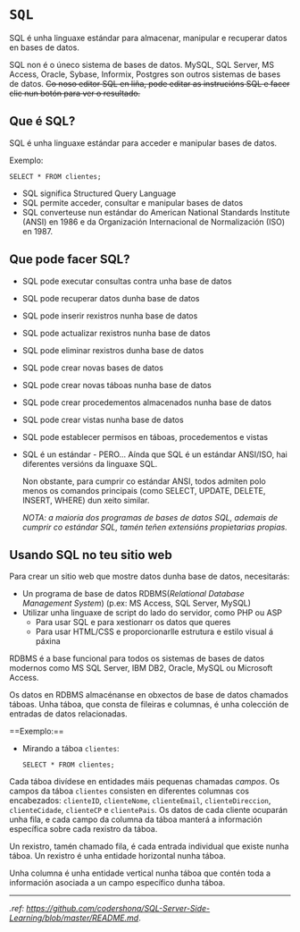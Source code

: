 # `SQL`

SQL é unha linguaxe estándar para almacenar, manipular e recuperar datos en bases de datos.

SQL non é o úneco sistema de bases de datos. MySQL, SQL Server, MS Access, Oracle, Sybase, Informix, Postgres son outros sistemas de bases de datos.
~~Co noso editor SQL en liña, pode editar as instrucións SQL e facer clic nun botón para ver o resultado.~~

## Que é SQL?

SQL é unha linguaxe estándar para acceder e manipular bases de datos.

Exemplo:
```
SELECT * FROM clientes;
```

- SQL significa Structured Query Language
- SQL permite acceder, consultar e manipular bases de datos
- SQL converteuse nun estándar do American National Standards Institute (ANSI) en 1986 e da Organización Internacional de Normalización (ISO) en 1987.

## Que pode facer SQL?

- SQL pode executar consultas contra unha base de datos

- SQL pode recuperar datos dunha base de datos

- SQL pode inserir rexistros nunha base de datos

- SQL pode actualizar rexistros nunha base de datos 
  
- SQL pode eliminar rexistros dunha base de datos 
  
- SQL pode crear novas bases de datos 
  
- SQL pode crear novas táboas nunha base de datos 
  
- SQL pode crear procedementos almacenados nunha base de datos 
  
- SQL pode crear vistas nunha base de datos 
  
- SQL pode establecer permisos en táboas, procedementos e vistas 
  
- SQL é un estándar - PERO... 
   Aínda que SQL é un estándar ANSI/ISO, hai diferentes versións da linguaxe SQL.
   
   Non obstante, para cumprir co estándar ANSI, todos admiten polo menos os comandos principais (como SELECT, UPDATE, DELETE, INSERT, WHERE) dun xeito similar. 
   
   *NOTA: a maioría dos programas de bases de datos SQL, ademais de cumprir co estándar SQL, tamén teñen extensións propietarias propias.*

## Usando SQL no teu sitio web

Para crear un sitio web que mostre datos dunha base de datos, necesitarás: 

- Un programa de base de datos RDBMS(*Relational Database Management System*) (p.ex: MS Access, SQL Server, MySQL) 
- Utilizar unha linguaxe de script do lado do servidor, como PHP ou ASP 
  - Para usar SQL e para xestionarr os datos que queres 
  - Para usar HTML/CSS e proporcionarlle estrutura e estilo visual á páxina 

RDBMS é a base funcional para todos os sistemas de bases de datos modernos como MS SQL Server, IBM DB2, Oracle, MySQL ou Microsoft Access. 

Os datos en RDBMS almacénanse en obxectos de base de datos chamados táboas. Unha táboa, que consta de fileiras e columnas, é unha colección de entradas de datos relacionadas. 



==Exemplo:==

- Mirando a táboa `clientes`:

  `SELECT * FROM clientes;`

Cada táboa divídese en entidades máis pequenas chamadas *campos*. Os campos da táboa ``clientes`` consisten en diferentes columnas cos encabezados: ``clienteID``, ``clienteNome``, ``clienteEmail``, ``clienteDireccion``, ``clienteCidade``, ``clienteCP`` e ``clientePais``. Os datos de cada cliente ocuparán unha fila, e cada campo da columna da táboa manterá a información específica sobre cada rexistro da táboa.

Un rexistro, tamén chamado fila, é cada entrada individual que existe nunha táboa. Un rexistro é unha entidade horizontal nunha táboa.

Unha columna é unha entidade vertical nunha táboa que contén toda a información asociada a un campo específico dunha táboa.



---

*.ref: https://github.com/codershona/SQL-Server-Side-Learning/blob/master/README.md*.
